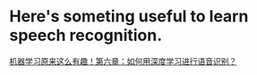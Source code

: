 # Here's someting useful to learn speech recognition.  
[机器学习原来这么有趣！第六章：如何用深度学习进行语音识别？](https://zhuanlan.zhihu.com/p/24703268)
